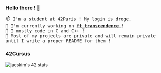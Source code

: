 ### Hello there ! 👋
<samp>
	📫 I'm a student at 42Paris ! My login is droge.<br />
	🔭 I'm currently working on <b><a href="https://github.com/Nimon77/ft_transcendence">ft_transcendence </a>!</b><br />
	🌱 I mostly code in C and C++ !</a></b><br />
	💬 Most of my projects are private and will remain private until I write a proper README for them !
</samp>

### 42Cursus
![jaeskim's 42 stats](https://badge42.herokuapp.com/api/stats/droge?privacyName=true)
